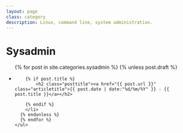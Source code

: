 ```yaml
---
layout: page
class: category
description: Linux, command line, system administration.
---
```

# Sysadmin


<ul id="posts">
      {% for post in site.categories.sysadmin %}
      {% unless post.draft %}
        <li class="post">

        {% if post.title %}
            <h2 class="posttitle"><a href="{{ post.url }}" class="articletitle">{{ post.date | date:"%d/%m/%Y" }} - {{ post.title }}</a></h2>

        {% endif %}
        </li>
      {% endunless %}
      {% endfor %}
    </ul>